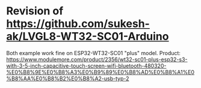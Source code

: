 
# Revision of https://github.com/sukesh-ak/LVGL8-WT32-SC01-Arduino

Both example work fine on ESP32-WT32-SC01 "plus" model.
Product: https://www.modulemore.com/product/2356/wt32-sc01-plus-esp32-s3-with-3-5-inch-capacitive-touch-screen-wifi-bluetooth-480320-%E0%B8%9E%E0%B8%A3%E0%B9%89%E0%B8%AD%E0%B8%A1%E0%B8%AA%E0%B8%B2%E0%B8%A2-usb-typ-2

 